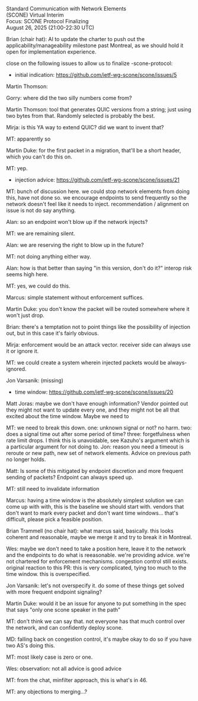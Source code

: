 Standard Communication with Network Elements  
(SCONE) Virtual Interim  
Focus: SCONE Protocol Finalizing  
August 26, 2025 (21:00-22:30 UTC)

Brian (chair hat): AI to update the charter to push out the
applicability/manageability milestone past Montreal, as we should hold
it open for implementation experience.

close on the following issues to allow us to finalize -scone-protocol:

*   initial indication: https://github.com/ietf-wg-scone/scone/issues/5

Martin Thomson:

Gorry: where did the two silly numbers come from?

Martin Thomson: tool that generates QUIC versions from a string; just
using two bytes from that. Randomly selected is probably the best.

Mirja: is this YA way to extend QUIC? did we want to invent that?

MT: apparently so

Martin Duke: for the first packet in a migration, that'll be a short
header, which you can't do this on.

MT: yep.

*   injection advice: https://github.com/ietf-wg-scone/scone/issues/21

MT: bunch of discussion here. we could stop network elements from doing
this, have not done so. we encourage endpoints to send frequently so the
network doesn't feel like it needs to inject. recommendation / alignment
on issue is not do say anything.

Alan: so an endpoint won't blow up if the network injects?

MT: we are remaining silent.

Alan: we are reserving the right to blow up in the future?

MT: not doing anything either way.

Alan: how is that better than saying "in this version, don't do it?"
interop risk seems high here.

MT: yes, we could do this.

Marcus: simple statement without enforcement suffices.

Martin Duke: you don't know the packet will be routed somewhere where it
won't just drop.

Brian: there's a temptation not to point things like the possibility of
injection out, but in this case it's fairly obvious.

Mirja: enforcement would be an attack vector. receiver side can always
use it or ignore it.

MT: we could create a system wherein injected packets would be
always-ignored.

Jon Varsanik: (missing)

*   time window: https://github.com/ietf-wg-scone/scone/issues/20

Matt Joras: maybe we don't have enough information? Vendor pointed out
they might not want to update every one, and they might not be all that
excited about the time window. Maybe we need to

MT: we need to break this down. one: unknown signal or not? no harm.
two: does a signal time out after some period of time? three:
forgetfulness when rate limit drops. I think this is unavoidable, see
Kazuho's argument which is a particular argument for not doing to. Jon:
reason you need a timeout is reroute or new path, new set of network
elements. Advice on previous path no longer holds.

Matt: Is some of this mitigated by endpoint discretion and more frequent
sending of packets? Endpoint can always speed up.

MT: still need to invalidate information

Marcus: having a time window is the absolutely simplest solution we can
come up with with, this is the baseline we should start with. vendors
that don't want to mark every packet and don't want time windows...
that's difficult, please pick a feasible position.

Brian Trammell (no chair hat): what marcus said, basically. this looks
coherent and reasonable, maybe we merge it and try to break it in
Montreal.

Wes: maybe we don't need to take a position here, leave it to the
network and the endpoints to do what is reeasonable. we're providing
advice. we're not chartered for enforcement mechanisms. congestion
control still exists. original reaction to this PR: this is very
complicated, tying too much to the time window. this is overspecified.

Jon Varsanik: let's not overspecify it. do some of these things get
solved with more frequent endpoint signaling?

Martin Duke: would it be an issue for anyone to put something in the
spec that says "only one scone speaker in the path"

MT: don't think we can say that. not everyone has that much control over
the network, and can confidently deploy scone.

MD: falling back on congestion control, it's maybe okay to do so if you
have two AS's doing this.

MT: most likely case is zero or one.

Wes: observation: not all advice is good advice

MT: from the chat, minfilter approach, this is what's in 46.

MT: any objections to merging...?


